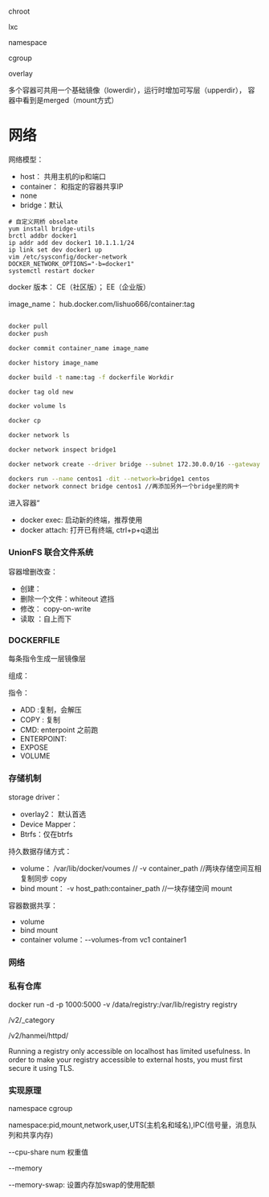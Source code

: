#
chroot

lxc

namespace

cgroup

overlay


多个容器可共用一个基础镜像（lowerdir），运行时增加可写层（upperdir），
容器中看到是merged（mount方式）

# 网络
网络模型：
- host： 共用主机的ip和端口
- container： 和指定的容器共享IP
- none
- bridge：默认


```
# 自定义网桥 obselate
yum install bridge-utils
brctl addbr docker1
ip addr add dev docker1 10.1.1.1/24
ip link set dev docker1 up
vim /etc/sysconfig/docker-network
DOCKER_NETWORK_OPTIONS="-b=docker1"
systemctl restart docker
```


docker 版本： CE（社区版）； EE（企业版）

image_name： hub.docker.com/lishuo666/container:tag

```sh

docker pull
docker push

docker commit container_name image_name

docker history image_name

docker build -t name:tag -f dockerfile Workdir

docker tag old new

docker volume ls 

docker cp  

docker network ls 

docker network inspect bridge1

docker network create --driver bridge --subnet 172.30.0.0/16 --gateway 172.30.0.1 bridge1

dockers run --name centos1 -dit --network=bridge1 centos
docker network connect bridge centos1 //再添加另外一个bridge里的网卡


```
进入容器“
- docker exec: 启动新的终端，推荐使用
- docker attach: 打开已有终端, ctrl+p+q退出

### UnionFS 联合文件系统

容器增删改查：
- 创建：
- 删除一个文件：whiteout 遮挡
- 修改： copy-on-write
- 读取 ：自上而下

### DOCKERFILE
每条指令生成一层镜像层

组成：

指令：
- ADD :复制，会解压
- COPY : 复制
- CMD: enterpoint 之前跑
- ENTERPOINT: 
- EXPOSE
- VOLUME

### 存储机制
storage driver：
- overlay2： 默认首选
- Device Mapper：
- Btrfs：仅在btrfs

持久数据存储方式：
- volume： /var/lib/docker/voumes // -v container_path //两块存储空间互相复制同步 copy
- bind mount： -v host_path:container_path //一块存储空间 mount

容器数据共享：
- volume
- bind mount
- container volume：--volumes-from vc1 container1

### 网络

### 私有仓库

docker run -d -p 1000:5000 -v /data/registry:/var/lib/registry registry

/v2/_category

/v2/hanmei/httpd/

Running a registry only accessible on localhost has limited usefulness. In order to make your registry accessible to external hosts, you must first secure it using TLS.

### 实现原理

namespace cgroup

namespace:pid,mount,network,user,UTS(主机名和域名),IPC(信号量，消息队列和共享内存)

--cpu-share num 权重值

--memory

--memory-swap: 设置内存加swap的使用配额









